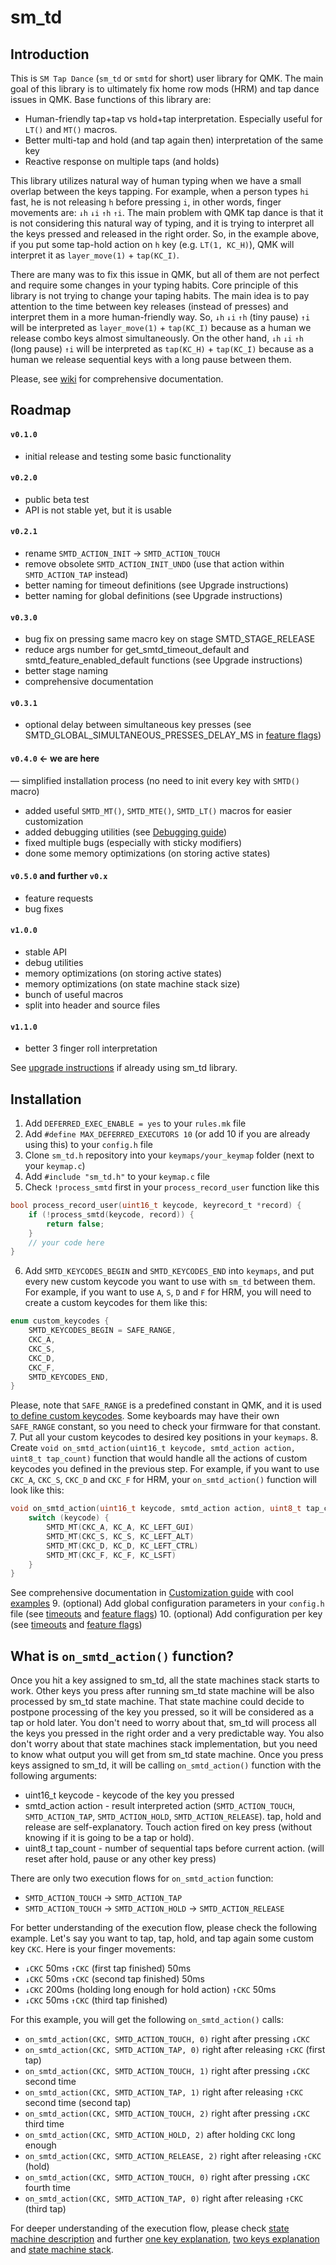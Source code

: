 # sm_td

## Introduction

This is `SM Tap Dance` (`sm_td` or `smtd` for short) user library for QMK.
The main goal of this library is to ultimately fix home row mods (HRM) and tap dance issues in QMK.
Base functions of this library are:
- Human-friendly tap+tap vs hold+tap interpretation. Especially useful for `LT()` and `MT()` macros.
- Better multi-tap and hold (and tap again then) interpretation of the same key
- Reactive response on multiple taps (and holds)

This library utilizes natural way of human typing when we have a small overlap between the keys tapping.
For example, when a person types `hi` fast, he is not releasing `h` before pressing `i`, in other words, finger movements are: `↓h` `↓i` `↑h` `↑i`.
The main problem with QMK tap dance is that it is not considering this natural way of typing, and it is trying to interpret all the keys pressed and released in the right order.
So, in the example above, if you put some tap-hold action on `h` key (e.g. `LT(1, KC_H)`), QMK will interpret it as `layer_move(1)` + `tap(KC_I)`.

There are many was to fix this issue in QMK, but all of them are not perfect and require some changes in your typing habits.
Core principle of this library is not trying to change your taping habits. 
The main idea is to pay attention to the time between key releases (instead of presses) and interpret them in a more human-friendly way.
So, `↓h` `↓i` `↑h` (tiny pause) `↑i` will be interpreted as `layer_move(1)` + `tap(KC_I)` because as a human we release combo keys almost simultaneously.
On the other hand, `↓h` `↓i` `↑h` (long pause) `↑i` will be interpreted as `tap(KC_H)` + `tap(KC_I)` because as a human we release sequential keys with a long pause between them.

Please, see [wiki](https://github.com/stasmarkin/sm_td/wiki) for comprehensive documentation.

## Roadmap
#### `v0.1.0`
- initial release and testing some basic functionality
#### `v0.2.0`
- public beta test
- API is not stable yet, but it is usable
#### `v0.2.1`
- rename `SMTD_ACTION_INIT` → `SMTD_ACTION_TOUCH`
- remove obsolete `SMTD_ACTION_INIT_UNDO` (use that action within `SMTD_ACTION_TAP` instead)
- better naming for timeout definitions (see Upgrade instructions)
- better naming for global definitions (see Upgrade instructions)
#### `v0.3.0` 
- bug fix on pressing same macro key on stage SMTD_STAGE_RELEASE 
- reduce args number for get_smtd_timeout_default and smtd_feature_enabled_default functions (see Upgrade instructions)
- better stage naming 
- comprehensive documentation
#### `v0.3.1`
- optional delay between simultaneous key presses (see SMTD_GLOBAL_SIMULTANEOUS_PRESSES_DELAY_MS in [feature flags](https://github.com/stasmarkin/sm_td/wiki/2.3:-Customization-guide:-Feature-flags)) 
#### `v0.4.0` ← we are here
— simplified installation process (no need to init every key with `SMTD()` macro)
- added useful `SMTD_MT()`, `SMTD_MTE()`, `SMTD_LT()` macros for easier customization
- added debugging utilities (see [Debugging guide](https://github.com/stasmarkin/sm_td/wiki/1.3:-Debugging-guide))
- fixed multiple bugs (especially with sticky modifiers)
- done some memory optimizations (on storing active states)
#### `v0.5.0` and further `v0.x`
- feature requests
- bug fixes
#### `v1.0.0`
- stable API
- debug utilities
- memory optimizations (on storing active states)
- memory optimizations (on state machine stack size)
- bunch of useful macros
- split into header and source files
#### `v1.1.0`
- better 3 finger roll interpretation

See [upgrade instructions](https://github.com/stasmarkin/sm_td/wiki/1.1:-Upgrade-instructions) if already using sm_td library.

## Installation
1. Add `DEFERRED_EXEC_ENABLE = yes` to your `rules.mk` file
2. Add `#define MAX_DEFERRED_EXECUTORS 10` (or add 10 if you are already using this) to your `config.h` file
3. Clone `sm_td.h` repository into your `keymaps/your_keymap` folder (next to your `keymap.c`)
4. Add `#include "sm_td.h"` to your `keymap.c` file
5. Check `!process_smtd` first in your `process_record_user` function like this
```c
bool process_record_user(uint16_t keycode, keyrecord_t *record) {
    if (!process_smtd(keycode, record)) {
        return false;
    }
    // your code here
}
```
6. Add `SMTD_KEYCODES_BEGIN` and `SMTD_KEYCODES_END` into `keymaps`, and put every new custom keycode you want to use with `sm_td` between them.
   For example, if you want to use `A`, `S`, `D` and `F` for HRM, you will need to create a custom keycodes for them like this:
```c
enum custom_keycodes {
    SMTD_KEYCODES_BEGIN = SAFE_RANGE,
    CKC_A,
    CKC_S,
    CKC_D,
    CKC_F,
    SMTD_KEYCODES_END,
}
```
   Please, note that `SAFE_RANGE` is a predefined constant in QMK, and it is used [to define custom keycodes](https://docs.qmk.fm/custom_quantum_functions).
   Some keyboards may have their own `SAFE_RANGE` constant, so you need to check your firmware for that constant.
7. Put all your custom keycodes to desired key positions in your `keymaps`.
8. Create `void on_smtd_action(uint16_t keycode, smtd_action action, uint8_t tap_count)` function that would handle all the actions of custom keycodes you defined in the previous step. 
   For example, if you want to use `CKC_A`, `CKC_S`, `CKC_D` and `CKC_F` for HRM, your `on_smtd_action()` function will look like this:
```c
void on_smtd_action(uint16_t keycode, smtd_action action, uint8_t tap_count) {
    switch (keycode) {
        SMTD_MT(CKC_A, KC_A, KC_LEFT_GUI)
        SMTD_MT(CKC_S, KC_S, KC_LEFT_ALT)
        SMTD_MT(CKC_D, KC_D, KC_LEFT_CTRL)
        SMTD_MT(CKC_F, KC_F, KC_LSFT)
    }
}
```
   See comprehensive documentation in [Customization guide](https://github.com/stasmarkin/sm_td/wiki/2.0:-Customization-guide) with cool [examples](https://github.com/stasmarkin/sm_td/wiki/2.1:-Customization-guide:-Examples)
9. (optional) Add global configuration parameters in your `config.h` file (see [timeouts](https://github.com/stasmarkin/sm_td/wiki/2.2:-Customization-guide:-Timeouts-per-key) and [feature flags](https://github.com/stasmarkin/sm_td/wiki/2.3:-Customization-guide:-Feature-flags))
10. (optional) Add configuration per key (see [timeouts](https://github.com/stasmarkin/sm_td/wiki/2.2:-Customization-guide:-Timeouts-per-key) and [feature flags](https://github.com/stasmarkin/sm_td/wiki/2.3:-Customization-guide:-Feature-flags))


## What is `on_smtd_action()` function?

Once you hit a key assigned to sm_td, all the state machines stack starts to work.
Other keys you press after running sm_td state machine will be also processed by sm_td state machine.
That state machine could decide to postpone processing of the key you pressed, so it will be considered as a tap or hold later. 
You don't need to worry about that, sm_td will process all the keys you pressed in the right order and a very predictable way.
You also don't worry about that state machines stack implementation, but you need to know what output you will get from sm_td state machine.
Once you press keys assigned to sm_td, it will be calling `on_smtd_action()` function with the following arguments:
- uint16_t keycode - keycode of the key you pressed
- smtd_action action - result interpreted action (`SMTD_ACTION_TOUCH`, `SMTD_ACTION_TAP`, `SMTD_ACTION_HOLD`, `SMTD_ACTION_RELEASE`). tap, hold and release are self-explanatory. Touch action fired on key press (without knowing if it is going to be a tap or hold).
- uint8_t tap_count - number of sequential taps before current action. (will reset after hold, pause or any other key press)

There are only two execution flows for `on_smtd_action` function:
- `SMTD_ACTION_TOUCH` → `SMTD_ACTION_TAP` 
- `SMTD_ACTION_TOUCH` → `SMTD_ACTION_HOLD` → `SMTD_ACTION_RELEASE`

For better understanding of the execution flow, please check the following example.
Let's say you want to tap, tap, hold, and tap again some custom key `CKC`. Here is your finger movements:

- `↓CKC` 50ms `↑CKC` (first tap finished) 50ms 
- `↓CKC` 50ms `↑CKC` (second tap finished) 50ms 
- `↓CKC` 200ms (holding long enough for hold action) `↑CKC` 50ms 
- `↓CKC` 50ms `↑CKC` (third tap finished)

For this example, you will get the following `on_smtd_action()` calls:
- `on_smtd_action(CKC, SMTD_ACTION_TOUCH, 0)` right after pressing `↓CKC`
- `on_smtd_action(CKC, SMTD_ACTION_TAP, 0)` right after releasing `↑CKC` (first tap)
- `on_smtd_action(CKC, SMTD_ACTION_TOUCH, 1)` right after pressing `↓CKC` second time
- `on_smtd_action(CKC, SMTD_ACTION_TAP, 1)` right after releasing `↑CKC` second time (second tap)
- `on_smtd_action(CKC, SMTD_ACTION_TOUCH, 2)` right after pressing `↓CKC` third time
- `on_smtd_action(CKC, SMTD_ACTION_HOLD, 2)` after holding `CKC` long enough
- `on_smtd_action(CKC, SMTD_ACTION_RELEASE, 2)` right after releasing `↑CKC` (hold)
- `on_smtd_action(CKC, SMTD_ACTION_TOUCH, 0)` right after pressing `↓CKC` fourth time
- `on_smtd_action(CKC, SMTD_ACTION_TAP, 0)` right after releasing `↑CKC` (third tap)

For deeper understanding of the execution flow, please check [state machine description](https://github.com/stasmarkin/sm_td/wiki/3.0:-Deep-explanation:-Stages) and further [one key explanation](https://github.com/stasmarkin/sm_td/wiki/3.1:-Deep-explanation:-One-key-stages), [two keys explanation](https://github.com/stasmarkin/sm_td/wiki/3.2:-Deep-explanation:-Two-keys-stages) and [state machine stack](https://github.com/stasmarkin/sm_td/wiki/3.3:-Deep-explanation:-Three-keys-and-states-stack).
